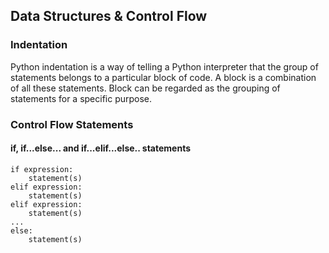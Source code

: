 ## Data Structures & Control Flow
### Indentation
Python indentation is a way of telling a Python interpreter that the group of statements belongs to a particular block of code.
A block is a combination of all these statements. Block can be regarded as the grouping of statements for a specific purpose.

### Control Flow Statements
#### if, if...else... and if...elif...else.. statements
```[02_statements_and_expressions.md](02_statements_and_expressions.md)
if expression:
    statement(s)
elif expression:
    statement(s)
elif expression:
    statement(s)
...
else:
    statement(s)
```
